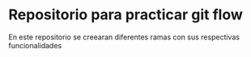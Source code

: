 # Repositorio para practicar git flow
En este repositorio se creearan diferentes ramas con sus respectivas funcionalidades

